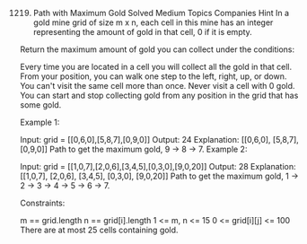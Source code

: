 1219. Path with Maximum Gold
Solved
Medium
Topics
Companies
Hint
In a gold mine grid of size m x n, each cell in this mine has an integer representing the amount of gold in that cell, 0 if it is empty.

Return the maximum amount of gold you can collect under the conditions:

Every time you are located in a cell you will collect all the gold in that cell.
From your position, you can walk one step to the left, right, up, or down.
You can't visit the same cell more than once.
Never visit a cell with 0 gold.
You can start and stop collecting gold from any position in the grid that has some gold.
 

Example 1:

Input: grid = [[0,6,0],[5,8,7],[0,9,0]]
Output: 24
Explanation:
[[0,6,0],
 [5,8,7],
 [0,9,0]]
Path to get the maximum gold, 9 -> 8 -> 7.
Example 2:

Input: grid = [[1,0,7],[2,0,6],[3,4,5],[0,3,0],[9,0,20]]
Output: 28
Explanation:
[[1,0,7],
 [2,0,6],
 [3,4,5],
 [0,3,0],
 [9,0,20]]
Path to get the maximum gold, 1 -> 2 -> 3 -> 4 -> 5 -> 6 -> 7.
 

Constraints:

m == grid.length
n == grid[i].length
1 <= m, n <= 15
0 <= grid[i][j] <= 100
There are at most 25 cells containing gold.
